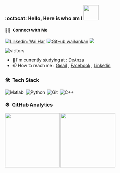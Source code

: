 ### :octocat: Hello, Here is who am I  <img src="https://media.giphy.com/media/mGcNjsfWAjY5AEZNw6/giphy.gif" width="50">

#### 🤝🏻 &nbsp;Connect with Me
[![Linkedin: Wai Han](https://img.shields.io/badge/-Wai%20Han-blue?style=flat-square&logo=Linkedin&logoColor=white&link=https://www.linkedin.com/in/wai-han-692305174/)](https://www.linkedin.com/in/wai-han-692305174/)
[![GitHub waihankan](https://img.shields.io/github/followers/waihankan?label=follow&style=social)](https://github.com/waihankan)
<a href="https://facebook.com/waihankan13"><img src="https://img.shields.io/badge/-Wai%20Han-blue?style=flat&logo=Facebook&logoColor=white"/></a>

![visitors](https://visitor-badge.glitch.me/badge?page_id=waihankan.waihankan)

- :school: I'm currently studying at : DeAnza
- 📫 How to reach me : [Gmail](wh.kankan13@gmail.com) , [Facebook](https://web.facebook.com/waihankan13/) , [Linkedin](https://www.linkedin.com/in/wai-han-692305174/)


### 🛠 &nbsp;Tech Stack

![Matlab](https://img.shields.io/badge/-Matlab-05122A?style=flat&logo=matlab)&nbsp;
![Python](https://img.shields.io/badge/-Python-05122A?style=flat&logo=python)&nbsp;
![Git](https://img.shields.io/badge/-Git-05122A?style=flat&logo=git)&nbsp;
![C++](https://img.shields.io/badge/-C++-05122A?style=flat&logo=c++)&nbsp;

### ⚙️ &nbsp;GitHub Analytics

<p align="left">
<a href="https://github.com/waihankan">
  <img height="180em" src="https://github-readme-stats-eight-theta.vercel.app/api?username=waihankan&show_icons=true&theme=algolia&include_all_commits=true&count_private=true"/>
  <img height="180em" src="https://github-readme-stats-eight-theta.vercel.app/api/top-langs/?username=waihankan&layout=compact&langs_count=8&theme=algolia"/>
</a>
</p>
